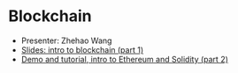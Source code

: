 # Blockchain

* Presenter: Zhehao Wang
* [Slides: intro to blockchain (part 1)](blockchain.pdf)
* [Demo and tutorial, intro to Ethereum and Solidity (part 2)](https://github.com/zhehaowang/ethereum-playground)
